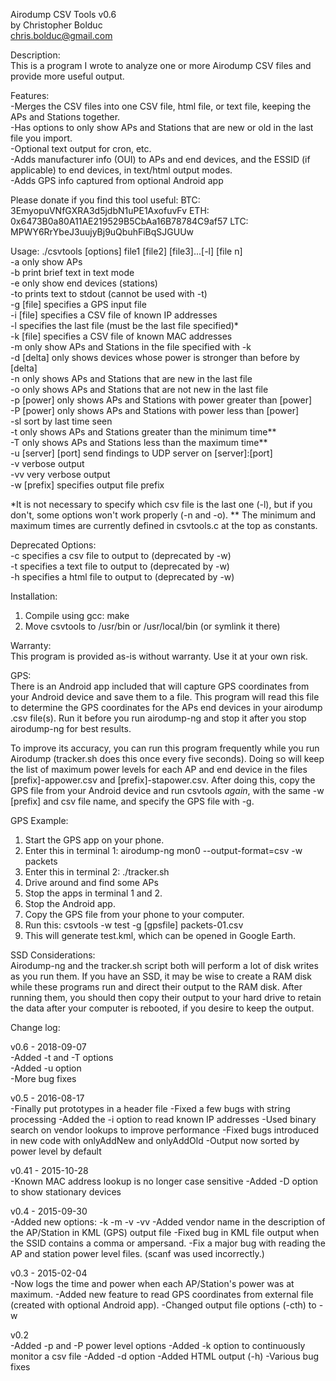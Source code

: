 Airodump CSV Tools v0.6  
by Christopher Bolduc  
chris.bolduc@gmail.com  

Description:  
This is a program I wrote to analyze one or more Airodump CSV files and provide more useful output.

Features:  
-Merges the CSV files into one CSV file, html file, or text file, keeping the APs and Stations together.  
-Has options to only show APs and Stations that are new or old in the last file you import.  
-Optional text output for cron, etc.  
-Adds manufacturer info (OUI) to APs and end devices, and the ESSID (if applicable) to end devices, in text/html output modes.  
-Adds GPS info captured from optional Android app  

Please donate if you find this tool useful:
BTC: 3EmyopuVNfGXRA3d5jdbN1uPE1AxofuvFv
ETH: 0x6473B0a80A11AE219529B5CbAa16B78784C9af57
LTC: MPWY6RrYbeJ3uujyBj9uQbuhFiBqSJGUUw

Usage: ./csvtools [options] file1 [file2] [file3]...[-l] [file n]  
-a only show APs  
-b print brief text in text mode  
-e only show end devices (stations)  
-to prints text to stdout (cannot be used with -t)  
-g [file] specifies a GPS input file  
-i [file] specifies a CSV file of known IP addresses  
-l specifies the last file (must be the last file specified)*  
-k [file] specifies a CSV file of known MAC addresses  
-m only show APs and Stations in the file specified with -k  
-d [delta] only shows devices whose power is stronger than before by [delta]  
-n only shows APs and Stations that are new in the last file  
-o only shows APs and Stations that are not new in the last file  
-p [power] only shows APs and Stations with power greater than [power]  
-P [power] only shows APs and Stations with power less than [power]  
-sl sort by last time seen  
-t only shows APs and Stations greater than the minimum time**  
-T only shows APs and Stations less than the maximum time**  
-u [server] [port] send findings to UDP server on [server]:[port]  
-v verbose output  
-vv very verbose output  
-w [prefix] specifies output file prefix  

*It is not necessary to specify which csv file is the last one (-l), but if you don't, some options won't work properly (-n and -o).
** The minimum and maximum times are currently defined in csvtools.c at the top as constants.

Deprecated Options:  
-c specifies a csv file to output to (deprecated by -w)  
-t specifies a text file to output to (deprecated by -w)  
-h specifies a html file to output to (deprecated by -w)  

Installation:  
1. Compile using gcc: make  
2. Move csvtools to /usr/bin or /usr/local/bin (or symlink it there)  

Warranty:  
This program is provided as-is without warranty.  Use it at your own risk.

GPS:  
There is an Android app included that will capture GPS coordinates from your Android device and save them to a file.  This program will read this file to determine the GPS coordinates for the APs end devices in your airodump .csv file(s).  Run it before you run airodump-ng and stop it after you stop airodump-ng for best results.

To improve its accuracy, you can run this program frequently while you run Airodump (tracker.sh does this once every five seconds).  Doing so will keep the list of maximum power levels for each AP and end device in the files [prefix]-appower.csv and [prefix]-stapower.csv.  After doing this, copy the GPS file from your Android device and run csvtools *again*, with the same -w [prefix] and csv file name, and specify the GPS file with -g.

GPS Example:  
1. Start the GPS app on your phone.
2. Enter this in terminal 1: airodump-ng mon0 --output-format=csv -w packets
3. Enter this in terminal 2: ./tracker.sh
4. Drive around and find some APs
5. Stop the apps in terminal 1 and 2.
6. Stop the Android app.
7. Copy the GPS file from your phone to your computer.
8. Run this: csvtools -w test -g [gpsfile] packets-01.csv
9. This will generate test.kml, which can be opened in Google Earth.

SSD Considerations:  
Airodump-ng and the tracker.sh script both will perform a lot of disk writes as you run them.  If you have an SSD, it may be wise to create a RAM disk while these programs run and direct their output to the RAM disk.  After running them, you should then copy their output to your hard drive to retain the data after your computer is rebooted, if you desire to keep the output.

Change log:  

v0.6 - 2018-09-07  
-Added -t and -T options  
-Added -u option  
-More bug fixes  

v0.5 - 2016-08-17  
-Finally put prototypes in a header file
-Fixed a few bugs with string processing
-Added the -i option to read known IP addresses
-Used binary search on vendor lookups to improve performance
-Fixed bugs introduced in new code with onlyAddNew and onlyAddOld
-Output now sorted by power level by default

v0.41 - 2015-10-28  
-Known MAC address lookup is no longer case sensitive
-Added -D option to show stationary devices

v0.4 - 2015-09-30  
-Added new options: -k -m -v -vv
-Added vendor name in the description of the AP/Station in KML (GPS) output file
-Fixed bug in KML file output when the SSID contains a comma or ampersand.
-Fix a major bug with reading the AP and station power level files.  (scanf was used incorrectly.)

v0.3 - 2015-02-04  
-Now logs the time and power when each AP/Station's power was at maximum.
-Added new feature to read GPS coordinates from external file (created with optional Android app).
-Changed output file options (-cth) to -w

v0.2  
-Added -p and -P power level options
-Added -k option to continuously monitor a csv file
-Added -d option
-Added HTML output (-h)
-Various bug fixes

